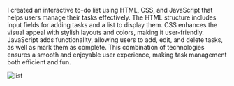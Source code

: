 I created an interactive to-do list using HTML, CSS, and JavaScript that helps users manage their tasks effectively. The HTML structure includes input fields for adding tasks and a list to display them. CSS enhances the visual appeal with stylish layouts and colors, making it user-friendly. JavaScript adds functionality, allowing users to add, edit, and delete tasks, as well as mark them as complete. This combination of technologies ensures a smooth and enjoyable user experience, making task management both efficient and fun.

![list](https://github.com/user-attachments/assets/6e8ae393-4af2-4418-9b12-1bd10a3c3603)
